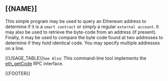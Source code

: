 ## [{NAME}]

This simple program may be used to query an Ethereum address to determine if it is a `smart contract` or simply a regular `external account`. It may also be used to retrieve the byte-code from an address (if present). Finally, it may be used to compare the byte code found at two addresses to determine if they hold identical code. You may specify multiple addresses on a line.

[{USAGE_TABLE}]`See Also`: This command-line tool implements the [eth_getCode](https://github.com/ethereum/wiki/wiki/JSON-RPC#eth_getcode) RPC interface.

[{FOOTER}]
